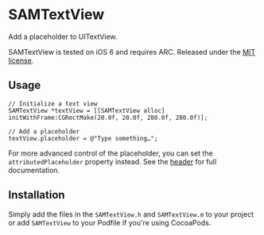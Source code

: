 # SAMTextView

Add a placeholder to UITextView.

SAMTextView is tested on iOS 6 and requires ARC. Released under the [MIT license](LICENSE).

## Usage

``` objc
// Initialize a text view
SAMTextView *textView = [[SAMTextView alloc] initWithFrame:CGRectMake(20.0f, 20.0f, 280.0f, 280.0f)];

// Add a placeholder
textView.placeholder = @"Type something…";
```

For more advanced control of the placeholder, you can set the `attributedPlaceholder` property instead. See the [header](SAMTextView/SAMTextView.h) for full documentation.

## Installation

Simply add the files in the `SAMTextView.h` and `SAMTextView.m` to your project or add `SAMTextView` to your Podfile if you're using CocoaPods.
